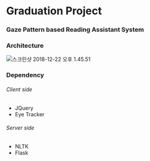 # Graduation Project
### Gaze Pattern based Reading Assistant System

### Architecture

![스크린샷 2018-12-22 오후 1.45.51](https://i.imgur.com/9XQ8Ux1.png)

### Dependency
###### Client side
- JQuery
- Eye Tracker

###### Server side
- NLTK
- Flask